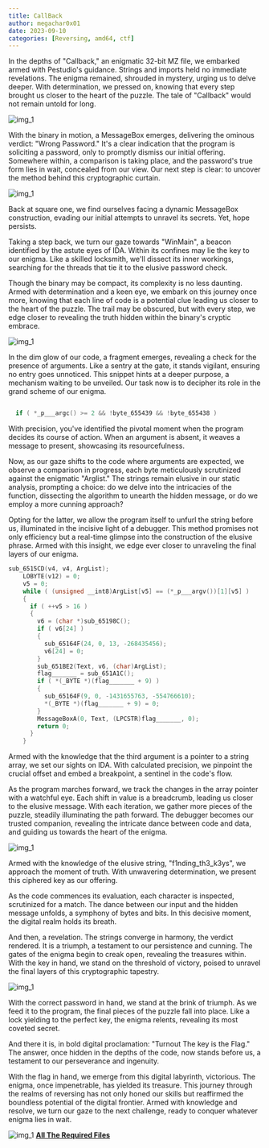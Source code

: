 ```yaml
---
title: CallBack
author: megachar0x01
date: 2023-09-10
categories: [Reversing, amd64, ctf]
---
```




In the depths of "Callback," an enigmatic 32-bit MZ file, we embarked armed with Pestudio's guidance. Strings and imports held no immediate revelations. The enigma remained, shrouded in mystery, urging us to delve deeper. With determination, we pressed on, knowing that every step brought us closer to the heart of the puzzle. The tale of "Callback" would not remain untold for long.

<img src="https://i.imgur.com/g3lDSkU.png" alt="img_1">



With the binary in motion, a MessageBox emerges, delivering the ominous verdict: "Wrong Password." It's a clear indication that the program is soliciting a password, only to promptly dismiss our initial offering. Somewhere within, a comparison is taking place, and the password's true form lies in wait, concealed from our view. Our next step is clear: to uncover the method behind this cryptographic curtain.

<img src="https://i.imgur.com/HcwYycs.png" alt="img_1">



Back at square one, we find ourselves facing a dynamic MessageBox construction, evading our initial attempts to unravel its secrets. Yet, hope persists. 

Taking a step back, we turn our gaze towards "WinMain", a beacon identified by the astute eyes of IDA. Within its confines may lie the key to our enigma. Like a skilled locksmith, we'll dissect its inner workings, searching for the threads that tie it to the elusive password check.

Though the binary may be compact, its complexity is no less daunting. Armed with determination and a keen eye, we embark on this journey once more, knowing that each line of code is a potential clue leading us closer to the heart of the puzzle. The trail may be obscured, but with every step, we edge closer to revealing the truth hidden within the binary's cryptic embrace.

<img src="https://i.imgur.com/w9YiP6Q.png" alt="img_1">


In the dim glow of our code, a fragment emerges, revealing a check for the presence of arguments. Like a sentry at the gate, it stands vigilant, ensuring no entry goes unnoticed. This snippet hints at a deeper purpose, a mechanism waiting to be unveiled. Our task now is to decipher its role in the grand scheme of our enigma.

```c

  if ( *_p___argc() >= 2 && !byte_655439 && !byte_655438 )

```

With precision, you've identified the pivotal moment when the program decides its course of action. When an argument is absent, it weaves a message to present, showcasing its resourcefulness. 

Now, as our gaze shifts to the code where arguments are expected, we observe a comparison in progress, each byte meticulously scrutinized against the enigmatic "Arglist." The strings remain elusive in our static analysis, prompting a choice: do we delve into the intricacies of the function, dissecting the algorithm to unearth the hidden message, or do we employ a more cunning approach? 

Opting for the latter, we allow the program itself to unfurl the string before us, illuminated in the incisive light of a debugger. This method promises not only efficiency but a real-time glimpse into the construction of the elusive phrase. Armed with this insight, we edge ever closer to unraveling the final layers of our enigma.

```c
sub_6515CD(v4, v4, ArgList);
    LOBYTE(v12) = 0;
    v5 = 0;
    while ( (unsigned __int8)ArgList[v5] == (*_p___argv())[1][v5] )
    {
      if ( ++v5 > 16 )
      {
        v6 = (char *)sub_65198C();
        if ( v6[24] )
        {
          sub_65164F(24, 0, 13, -268435456);
          v6[24] = 0;
        }
        sub_651BE2(Text, v6, (char)ArgList);
        flag_______ = sub_651A1C();
        if ( *(_BYTE *)(flag_______ + 9) )
        {
          sub_65164F(9, 0, -1431655763, -554766610);
          *(_BYTE *)(flag_______ + 9) = 0;
        }
        MessageBoxA(0, Text, (LPCSTR)flag_______, 0);
        return 0;
      }
    }
```


Armed with the knowledge that the third argument is a pointer to a string array, we set our sights on IDA. With calculated precision, we pinpoint the crucial offset and embed a breakpoint, a sentinel in the code's flow. 

As the program marches forward, we track the changes in the array pointer with a watchful eye. Each shift in value is a breadcrumb, leading us closer to the elusive message. With each iteration, we gather more pieces of the puzzle, steadily illuminating the path forward. The debugger becomes our trusted companion, revealing the intricate dance between code and data, and guiding us towards the heart of the enigma.

<img src="https://i.imgur.com/bQ0aqsY.png" alt="img_1">



Armed with the knowledge of the elusive string, "f1nding_th3_k3ys", we approach the moment of truth. With unwavering determination, we present this ciphered key as our offering.

As the code commences its evaluation, each character is inspected, scrutinized for a match. The dance between our input and the hidden message unfolds, a symphony of bytes and bits. In this decisive moment, the digital realm holds its breath.

And then, a revelation. The strings converge in harmony, the verdict rendered. It is a triumph, a testament to our persistence and cunning. The gates of the enigma begin to creak open, revealing the treasures within. With the key in hand, we stand on the threshold of victory, poised to unravel the final layers of this cryptographic tapestry.

<img src="https://i.imgur.com/TNcdSAX.png" alt="img_1">


With the correct password in hand, we stand at the brink of triumph. As we feed it to the program, the final pieces of the puzzle fall into place. Like a lock yielding to the perfect key, the enigma relents, revealing its most coveted secret.

And there it is, in bold digital proclamation: "Turnout The key is the Flag." The answer, once hidden in the depths of the code, now stands before us, a testament to our perseverance and ingenuity.

With the flag in hand, we emerge from this digital labyrinth, victorious. The enigma, once impenetrable, has yielded its treasure. This journey through the realms of reversing has not only honed our skills but reaffirmed the boundless potential of the digital frontier. Armed with knowledge and resolve, we turn our gaze to the next challenge, ready to conquer whatever enigma lies in wait.


<img src="https://i.imgur.com/gTiBp1n.png" alt="img_1">


<b>
<a href="
https://github.com/Megachar0x01/megachar0x01.github.io/blob/main/tmp/Callback.exe">All The Required Files</a>
</b>
